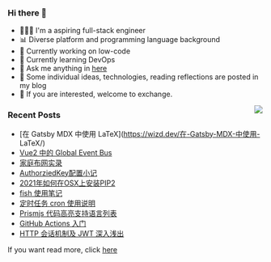 ### Hi there 👋

<!--
**A-GG/A-GG** is a ✨ _special_ ✨ repository because its `README.md` (this file) appears on your GitHub profile.

Here are some ideas to get you started:

-->
- 👨🏻‍💻 I'm a aspiring full-stack engineer
- 📊 Diverse platform and programming language background
- 🦾 Currently working on low-code
- 🚧 Currently learning DevOps
- 💬 Ask me anything in [here](https://github.com/w1zd/w1zd/issues) 
- 📖 Some individual ideas, technologies, reading reflections are posted in my blog
- 🍻 If you are interested, welcome to exchange.


<img align="right" src="https://github-readme-stats.vercel.app/api?username=w1zd&show_icons=true&icon_color=0366d6&text_color=24292e&bg_color=ffffff&hide_title=true" />


### Recent Posts

[comment]:<article-list>
- [在 Gatsby MDX 中使用 LaTeX](https://wizd.dev/在-Gatsby-MDX-中使用- LaTeX/)
- [Vue2 中的 Global Event Bus](https://wizd.dev/Vue中的Global-Event-Bus/)
- [家庭布网实录](https://wizd.dev/家庭布网实录/)
- [AuthorziedKey配置小记](https://wizd.dev/AuthorziedKey配置小记/)
- [2021年如何在OSX上安装PIP2](https://wizd.dev/2021年如何在OSX上安装PIP2/)
- [fish 使用笔记](https://wizd.dev/Fish使用笔记/)
- [定时任务 cron 使用说明](https://wizd.dev/定时任务CRON使用说明/)
- [Prismjs 代码高亮支持语言列表](https://wizd.dev/Prismjs-Highlight-Supported-Language-List/)
- [GitHub Actions 入门](https://wizd.dev/GithubActions入门/)
- [HTTP 会话机制及 JWT 深入浅出](https://wizd.dev/HTTP会话机制及JWT原理浅析/)

[comment]:<article-list>


If you want read more, click [here](https://wizd.dev)
